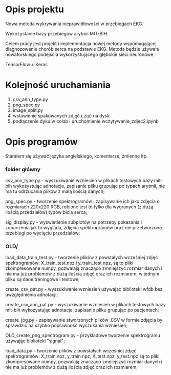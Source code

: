 # Opis projektu
Nowa metoda wykrywania nieprawidłowości w przebiegach EKG.

Wykożystanie bazy przebiegów arytmii MIT-BIH.

Celem pracy jest projekt i implementacja nowej metody wspomagającej diagnozowanie chorób serca na podstawie EKG. Metoda będzie używała nowatorskiego podejścia wykorzystującego głębokie sieci neuronowe. 

TensorFlow + Keras

# Kolejność uruchamiania
1. csv_ann_type.py
2. png_spec.py
3. image_split.py
4. wstawienie spakowanych zdjęć (.zip) na dysk
5. podłączenie dyku w colab i uruchomienie wczytywanie_zdjec2.ipynb

# Opis programów

Starałem się używać języka angielskiego, komentarze, zmienne itp.

### folder główny

csv_ann_type.py - wyszukiwanie wzniesień w plikach testowych bazy mit-bih wykożystując adnotacje, 
zapisanie pliku grupując po typach arytmii, nie ma tu odrzucania plików z małą ilością danych;

png_spec.py - tworzenie spektrogramów i zapisywanie ich jako zdjęcia o rozmiarach 220x220 RGB, 
robione jest to tylko dla wygranych (z dużą ilością przedziałów) typów bicia serca;

sig_display.py - wyświetlenie subplotów na potrzeby pokazania i zobaczenia jak to wygląda, 
zdjęcia spektrogramów oraz nie przetworzone przebiegi po wycięciu przedziałów;

### OLD/
load_data_train_test.py - tworzenie plików z powstałych wcześniej zdjęć spektrogramów: X_train_test.npz 
i y_train_test.npz, są to pliki zkompresowane numpy, pozwalają znacząco zmniejszyć rozmiar danych 
i nie ma już problemów z dużą ilością zdjęć oraz ich rozmiarem, w jednym pliku są dane treningowe i testowe;

create_csv_pat.py - wyszukiwanie wzniesień używając biblioteki wfdb bez uwzględnienia adnotacji;

create_csv_ann_pat.py - wyszukiwanie wzniesień w plikach testowych bazy mit-bih wykożystując adnotacje, 
zapisanie pliku grupując po pacjentach;

create_jpg.py - zapisywanie stworzonych plików .CSV w formie zdjęcia by sprawdzić na szybko poprawność wyszukania wzniesień;

OLD_create_png_spectrogram.py - przykładowe tworzenie spektrogramu używając biblioteki "signal";

load_data.py - tworzenie plików z powstałych wcześniej zdjęć spektrogramów: X_train.npz, y_train.npz, 
X_test.npz, y_test.npz są to pliki zkompresowane numpy, pozwalają znacząco zmniejszyć rozmiar danych 
i nie ma już problemów z dużą ilością zdjęć oraz ich rozmiarem;